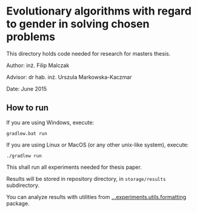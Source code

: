 # Evolutionary algorithms with regard to gender in solving chosen problems

This directory holds code needed for research for masters thesis.

Author: inż. Filip Malczak

Advisor: dr hab. inż. Urszula Markowska-Kaczmar

Date: June 2015

## How to run

If you are using Windows, execute:

    gradlew.bat run

If you are using Linux or MacOS (or any other unix-like system), execute:

    ./gradlew run

This shall run all experiments needed for thesis paper.

Results will be stored in repository directory, in `storage/results` subdirectory.

You can analyze results with utilities from
[...experiments.utils.formatting](src/main/groovy/com/github/filipmalczak/experiments/utils/formatting)
package.